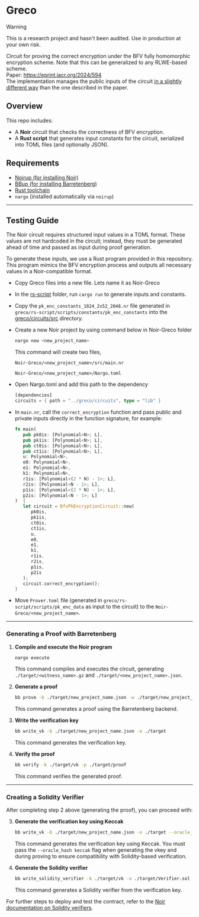 # Greco

> [!WARNING]  
> This is a research project and hasn't been audited. Use in production at your own risk.

Circuit for proving the correct encryption under the BFV fully homomorphic encryption scheme. Note that this can be generalized to any RLWE-based scheme.  
Paper: https://eprint.iacr.org/2024/594  
The implementation manages the public inputs of the circuit [in a slightly different way](https://github.com/privacy-scaling-explorations/greco/pull/30) than the one described in the paper.

## Overview

This repo includes:

- A **Noir** circuit that checks the correctness of BFV encryption.
- A **Rust script** that generates input constants for the circuit, serialized into TOML files (and optionally JSON).

## Requirements

- [Noirup (for installing Noir)](https://noir-lang.org/docs/getting_started/quick_start#noir)
- [BBup (for installing Barretenberg)](https://noir-lang.org/docs/getting_started/quick_start#proving-backend)
- [Rust toolchain](https://rustup.rs/)
- `nargo` (installed automatically via `noirup`)

---

## Testing Guide

The Noir circuit requires structured input values in a TOML format. These values are not hardcoded in the circuit; instead, they must be generated ahead of time and passed as input during proof generation.

To generate these inputs, we use a Rust program provided in this repository. This program mimics the BFV encryption process and outputs all necessary values in a Noir-compatible format.

- Copy Greco files into a new file. Lets name it as Noir-Greco
- In the [rs-script](https://github.com/gnosisguild/greco/tree/noir/rs-script) folder, run `cargo run` to generate inputs and constants.
- Copy the `pk_enc_constants_1024_2x52_2048.nr` file generated in `greco/rs-script/scripts/constants/pk_enc_constants` into the [greco/circuits/src](https://github.com/gnosisguild/greco/tree/noir/circuits/src) directory.
- Create a new Noir project by using command below in Noir-Greco folder
   ```rust
   nargo new <new_project_name>
   ```
   This command will create two files,

   `Noir-Greco/<new_project_name>/src/main.nr`

   `Noir-Greco/<new_project_name>/Nargo.toml`
- Open Nargo.toml and add this path to the dependency
   ```rust
   [dependencies]
   circuits = { path = "../greco/circuits", type = "lib" }
   ```
- In `main.nr`, call the `correct_encryption` function and pass public and private inputs directly in the function signature, for example:

   ```rust
   fn main(
      pub pk0is: [Polynomial<N>; L],
      pub pk1is: [Polynomial<N>; L],
      pub ct0is: [Polynomial<N>; L],
      pub ct1is: [Polynomial<N>; L],
      u: Polynomial<N>,
      e0: Polynomial<N>,
      e1: Polynomial<N>,
      k1: Polynomial<N>,
      r1is: [Polynomial<(2 * N) - 1>; L],
      r2is: [Polynomial<N - 1>; L],
      p1is: [Polynomial<(2 * N) - 1>; L],
      p2is: [Polynomial<N - 1>; L]
   )  {
      let circuit = BfvPkEncryptionCircuit::new(
         pk0is,
         pk1is,
         ct0is,
         ct1is,
         u,
         e0,
         e1,
         k1,
         r1is,
         r2is,
         p1is,
         p2is
      );
      circuit.correct_encryption();
   }
   ```

- Move `Prover.toml` file (generated in `greco/rs-script/scripts/pk_enc_data` as input to the circuit) to the `Noir-Greco/<new_project_name>`.

---

### Generating a Proof with Barretenberg

1. **Compile and execute the Noir program**  
   ```bash
   nargo execute
   ```
   This command compiles and executes the circuit, generating `./target/<witness_name>.gz` and `./target/<new_project_name>.json`.

2. **Generate a proof**  
   ```bash
   bb prove -b ./target/new_project_name.json -w ./target/new_project_name.gz -o ./target
   ```
   This command generates a proof using the Barretenberg backend.

3. **Write the verification key**  
   ```bash
   bb write_vk -b ./target/new_project_name.json -o ./target
   ```
   This command generates the verification key.

4. **Verify the proof**  
   ```bash
   bb verify -k ./target/vk -p ./target/proof
   ```
   This command verifies the generated proof.

---

### Creating a Solidity Verifier

After completing step 2 above (generating the proof), you can proceed with:

3. **Generate the verification key using Keccak**  
   ```bash
   bb write_vk -b ./target/new_project_name.json -o ./target --oracle_hash keccak
   ```
   This command generates the verification key using Keccak. You must pass the `--oracle_hash keccak` flag when generating the vkey and during proving to ensure compatibility with Solidity-based verification.

4. **Generate the Solidity verifier**  
   ```bash
   bb write_solidity_verifier -k ./target/vk -o ./target/Verifier.sol
   ```
   This command generates a Solidity verifier from the verification key.

For further steps to deploy and test the contract, refer to the [Noir documentation on Solidity verifiers](https://noir-lang.org/docs/how_to/how-to-solidity-verifier).
